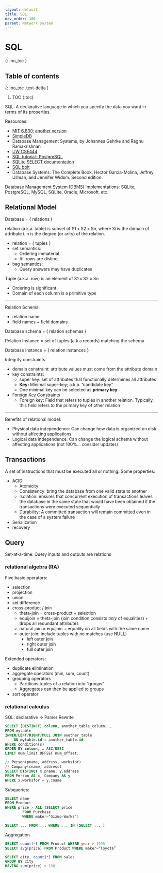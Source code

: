 ```yaml
---
layout: default
title: SQL
nav_order: 180
parent: Network System
---
```


# SQL
{: .no_toc }

## Table of contents
{: .no_toc .text-delta }

1. TOC
{:toc}

SQL: A declarative language in which you specify the data you want in terms of its properties.

Resources: 

- [MIT 6.830](http://db.csail.mit.edu/6.830/); [another version](https://ocw.mit.edu/courses/electrical-engineering-and-computer-science/6-830-database-systems-fall-2010/assignments/)
- [SimpleDB](https://github.com/MIT-DB-Class/simple-db-hw)
- Database Management Systems, by Johannes Gehrke and Raghu Ramakrishnan
- [UW CSE444](https://courses.cs.washington.edu/courses/cse444/19sp/)
- [SQL tutorial- PostgreSQL](https://www.postgresql.org/docs/current/tutorial-sql.html)
- [SQLite SELECT documentation](https://sqlite.org/lang_select.html)
- [SQL bolt](https://sqlbolt.com)
- Database Systems: The Complete Book, Hector Garcia-Molina, Jeffrey Ullman, and Jennifer Widom. Second edition.

Database Management System (DBMS) Implementations: SQLite, PostgreSQL, MySQL, SQLite, Oracle, Microsoft, etc.

## Relational Model

Database = { relations }

relation (a.k.a. table) is subset of S1 x S2 x Sn, where Si is the domain of attribute i. n is the degree (or arity) of the relation.

- relation = { tuples }
- set semantics: 
  - Ordering immaterial
  - All rows are distinct
- bag semantics: 
  - Query answers may have duplicates

Tuple (a.k.a. row) is an element of S1 x S2 x Sn

- Ordering is significant
- Domain of each column is a primitive type

---

Relation Schema: 

- relation name
- field names + field domains

Database schema = { relation schemas }

Relation Instance = set of tuples (a.k.a records) matching the schema

Database instance = { relation instances }

Integrity constraints

- domain constraint: attribute values must come from the attribute domain
- key constraints: 
  - super key: set of attributes that functionally determines all attributes
  - **Key:** Minimal super-key; a.k.a. “candidate key”
  - One minimal key can be selected as **primary key**
- Foreign Key Constraints
  - Foreign key: Field that refers to tuples in another relation. Typically, this field refers to the primary key of other relation

----

Benefits of relational model:

- Physical data independence: Can change how data is organized on disk without affecting applications
- Logical data independence: Can change the logical schema without affecting applications (not 100%... consider updates)

## Transactions

A set of instructions that must be executed all or nothing. Some properties:

- ACID 
  - Atomicity
  - Consistency: bring the database from one valid state to another
  - Isolation: ensures that concurrent execution of transactions leaves the database in the same state that would have been obtained if the transactions were executed sequentially
  - Durability: A committed transaction will remain committed even in the case of a system failure
- Serialization
- recovery

## Query

Set-at-a-time: Query inputs and outputs are relations

### relational algebra (RA)

Five basic operators:

- selection
- projection
- union
- set difference
- cross-product / join
  - theta-join = cross-product + selection
  - equijoin = theta-join (join condition consists _only_ of equalities) + drops all redundant attributes
  - natural join = equijoin + equality on all fields with the same name
  - outer join: include tuples with no matches (use NULL)
    - left outer join
    - right outer join
    - full outer join

Extended operators:

- duplicate elimination
- aggregate operators (min, sum, count)
- grouping operators
  - Partitions tuples of a relation into “groups” 
  - Aggregates can then be applied to groups
- sort operator

### relational calculus

SQL: declarative -> Parser Rewrite 

```sql
SELECT [DISTINCT] column, another_table_column, …
FROM mytable
INNER/LEFT/RIGHT/FULL JOIN another_table 
    ON mytable.id = another_table.id
WHERE condition(s)
ORDER BY column, … ASC/DESC
LIMIT num_limit OFFSET num_offset;
```

```sql
// Person(pname, address, worksfor) 
// Company(cname, address)
SELECT DISTINCT x.pname, y.address
FROM Person AS x, Company AS y
WHERE x.worksfor = y.cname
```

Subqueries:

```sql
SELECT name
FROM Product
WHERE price > ALL (SELECT price
        FROM Purchase
        WHERE maker=‘Gizmo-Works’)

SELECT ... FROM ... WHERE ... IN (SELECT ... )
```

Aggregation

```sql
SELECT count(*) FROM Product WHERE year > 1995
SELECT avg(price) FROM Product WHERE maker=“Toyota”

SELECT city, count(*) FROM sales
GROUP BY city
HAVING sum(price) > 100
```

